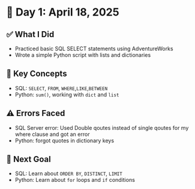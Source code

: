 # 📅 Day 1: April 18, 2025

## ✅ What I Did

- Practiced basic SQL SELECT statements using AdventureWorks
- Wrote a simple Python script with lists and dictionaries

## 🧠 Key Concepts

- SQL: `SELECT`, `FROM`, `WHERE`,`LIKE`,`BETWEEN`
- Python: `sum()`, working with `dict` and `list`

## ⚠️ Errors Faced

- SQL Server error: Used Double qoutes instead of single qoutes for my where clause and got an error
- Python: forgot quotes in dictionary keys

## 🎯 Next Goal

- SQL: Learn about `ORDER BY`, `DISTINCT`, `LIMIT`
- Python: Learn about `for` loops and `if` conditions
